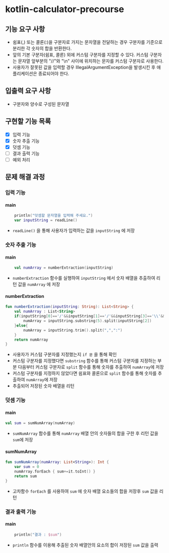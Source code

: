 # kotlin-calculator-precourse

## 기능 요구 사항

- 쉼표(,) 또는 콜론(:)을 구분자로 가지는 문자열을 전달하는 경우 구분자를 기준으로 분리한 각 숫자의 합을 반환한다.
- 앞의 기본 구분자(쉼표, 콜론) 외에 커스텀 구분자를 지정할 수 있다. 커스텀 구분자는 문자열 앞부분의 "//"와 "\n" 사이에 위치하는 문자를 커스텀 구분자로 사용한다.
- 사용자가 잘못된 값을 입력할 경우 IllegalArgumentException을 발생시킨 후 애플리케이션은 종료되어야 한다.

## 입출력 요구 사항

- 구분자와 양수로 구성된 문자열

## 구현할 기능 목록

- [x] 입력 기능
- [x] 숫자 추출 기능
- [x] 덧셈 기능
- [ ] 결과 출력 기능
- [ ] 예외 처리

## 문제 해결 과정

### 입력 기능

#### main

```kotlin
    println("덧셈할 문자열을 입력해 주세요.")
    var inputString = readLine()
```
- `readLine()` 을 통해 사용자가 입력하는 값을 `inputString` 에 저장

### 숫자 추출 기능

#### main

```kotlin
    val numArray = numberExtraction(inputString)
```
- `numberExtraction` 함수를 실행하여 `inputString` 에서 숫자 배열을 추출하여 리턴 값을 `numArray` 에 저장

#### numberExtraction

```kotlin
fun numberExtraction(inputString: String): List<String> {
    val numArray : List<String>
    if(inputString[0]=='/'&&inputString[1]=='/'&&inputString[3]=='\\'&&inputString[4]=='n'){
        numArray = inputString.substring(5).split(inputString[2])
    }else{
        numArray = inputString.trim().split(",",":")
    }
    return numArray
}
```
- 사용자가 커스텀 구분자를 지정했는지 `if 문` 을 통해 확인
- 커스텀 구분자를 지정했다면 `substring` 함수를 통해 커스텀 구분자를 지정하는 부분 다음부터 커스텀 구분자로 `split` 함수를 통해 숫자를 추출하여 `numArray`에 저장
- 커스텀 구분자를 지정하지 않았다면 쉼표와 콜론으로 `split` 함수를 통해 숫자를 추출하여 `numArray`에 저장
- 추출되어 저장된 숫자 배열을 리턴

### 덧셈 기능

#### main

```kotlin
val sum = sumNumArray(numArray)
```
- `sumNumArray` 함수를 통해 `numArray` 배열 안의 숫자들의 합을 구한 후 리턴 값을 `sum`에 저장

#### sumNumArray

```kotlin
fun sumNumArray(numArray: List<String>): Int {
    var sum = 0
    numArray.forEach { sum+=it.toInt() }
    return sum
}
```
- 고차함수 `forEach` 를 사용하여 `sum` 에 숫자 배열 요소들의 합을 저장후 `sum` 값을 리턴

### 결과 출력 기능

#### main
```kotlin
    println("결과 : $sum")
```
- `println` 함수를 이용해 추출된 숫자 배열안의 요소의 합이 저장된 `sum` 값을 출력

